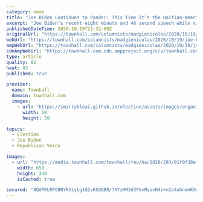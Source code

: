 ```yaml
---
category: news
title: "Joe Biden Continues to Pander: This Time It’s the Haitian-American Community"
excerpt: "Joe Biden’s recent eight minute and 46 second speech while visiting the Haitian American community showed that it was just another last-minute attempt at pandering for minority votes.For 47 years"
publishedDateTime: 2020-10-19T22:32:00Z
originalUrl: "https://townhall.com/columnists/madgienicolas/2020/10/19/joe-biden-continues-to-pander-this-time-its-the-haitianamerican-community-n2578393"
webUrl: "https://townhall.com/columnists/madgienicolas/2020/10/19/joe-biden-continues-to-pander-this-time-its-the-haitianamerican-community-n2578393"
ampWebUrl: "https://townhall.com/columnists/madgienicolas/2020/10/19/joe-biden-continues-to-pander-this-time-its-the-haitianamerican-community-n2578393?amp=true"
cdnAmpWebUrl: "https://townhall-com.cdn.ampproject.org/c/s/townhall.com/columnists/madgienicolas/2020/10/19/joe-biden-continues-to-pander-this-time-its-the-haitianamerican-community-n2578393?amp=true"
type: article
quality: 82
heat: 82
published: true

provider:
  name: Townhall
  domain: townhall.com
  images:
    - url: "https://smartableai.github.io/election/assets/images/organizations/townhall.com-50x50.jpg"
      width: 50
      height: 50

topics:
  - Election
  - Joe Biden
  - Republican Voice

images:
  - url: "https://media.townhall.com/townhall/reu/ha/2020/283/91f0f38e-111e-4e1d-9961-599707f44f8c.jpg"
    width: 650
    height: 340
    isCached: true

secured: "8QdPKLRF6BNYRXiyLg1G2v6SOQBN/7XYzHM2d3PVyMysvH4i+m1b4aGnmmKXdZ7w1GN/eFZq3361nlaYbMZfjtW/wWcRgfrVGcJhNgNR+/QSlFC5X5PCCbVcxOyGATkyVsR8O66c6+Me0V15PvDVr9n83cSDbFNtF/SjCnHTTddj4ufvjU3UVLkDSUe2oHMD2YjZdh8I/BclWo4SgH6BGcKBzX8F3Yu1HAHWEW6H1jBmO7LMMINRjwYvKOlaD+WRMN6IH/BEWNrsXtiZ/ZCFSdz4d+1qBzSXfcpaaOaHsJtwQ0YnajjcfQfCON8z25BgWYMaIPv1doPXBBRS8v30YAs1sIkBx8wbut5OnJWCavQ=;xYAUc4TsYG+H7pkcUhVCCw=="
---
```


